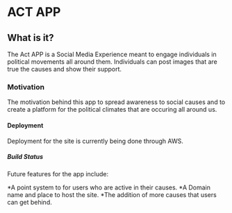 # ACT APP

## What is it?
The Act APP is a Social Media Experience meant to engage individuals in political movements all around them. Individuals can post images that are true the causes and show their support.

### Motivation
The motivation behind this app to spread awareness to social causes and to create a platform for the political climates that are occuring all around us. 


#### Deployment
Deployment for the site is currently being done through AWS.


##### Build Status


  Future features for the app include:

  *A point system to for users who are active in their causes.
  *A Domain name and place to host the site.
  *The addition of more causes that users can get behind.
